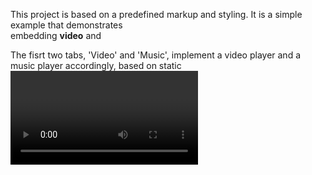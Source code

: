 This project is based on a predefined markup and styling. 
It is a simple example that demonstrates <br>
embedding <b>video</b> and <audio> elements in a webpage.

The fisrt two tabs, 'Video' and 'Music', 
implement a video player and a music player accordingly,
based on static <video> and <audio> tags.
Both players can play a single media file.
The third tab 'Radio' contains a list of predefined
radio stations. Having been selected by a user,
a desired radio is played via Audio object,
created in javascript.
